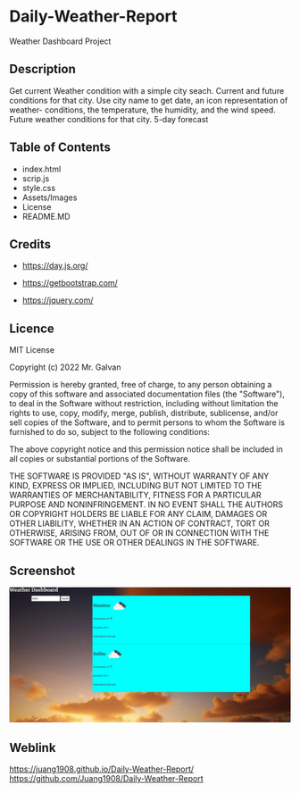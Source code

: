 # Daily-Weather-Report

Weather Dashboard Project

## Description

Get current Weather condition with a simple city seach.
Current and future conditions for that city.
Use city name to get date, an icon representation of weather-
conditions, the temperature, the humidity, and the wind speed.
Future weather conditions for that city.
5-day forecast

## Table of Contents

- index.html
- scrip.js
- style.css
- Assets/Images
- License
- README.MD

## Credits

- https://day.js.org/

- https://getbootstrap.com/
- https://jquery.com/

## Licence

MIT License

Copyright (c) 2022 Mr. Galvan

Permission is hereby granted, free of charge, to any person obtaining a copy
of this software and associated documentation files (the "Software"), to deal
in the Software without restriction, including without limitation the rights
to use, copy, modify, merge, publish, distribute, sublicense, and/or sell
copies of the Software, and to permit persons to whom the Software is
furnished to do so, subject to the following conditions:

The above copyright notice and this permission notice shall be included in all
copies or substantial portions of the Software.

THE SOFTWARE IS PROVIDED "AS IS", WITHOUT WARRANTY OF ANY KIND, EXPRESS OR
IMPLIED, INCLUDING BUT NOT LIMITED TO THE WARRANTIES OF MERCHANTABILITY,
FITNESS FOR A PARTICULAR PURPOSE AND NONINFRINGEMENT. IN NO EVENT SHALL THE
AUTHORS OR COPYRIGHT HOLDERS BE LIABLE FOR ANY CLAIM, DAMAGES OR OTHER
LIABILITY, WHETHER IN AN ACTION OF CONTRACT, TORT OR OTHERWISE, ARISING FROM,
OUT OF OR IN CONNECTION WITH THE SOFTWARE OR THE USE OR OTHER DEALINGS IN THE
SOFTWARE.

## Screenshot

![Alt text](./assets/Screenshot.jpg)

## Weblink

https://juang1908.github.io/Daily-Weather-Report/
https://github.com/Juang1908/Daily-Weather-Report
